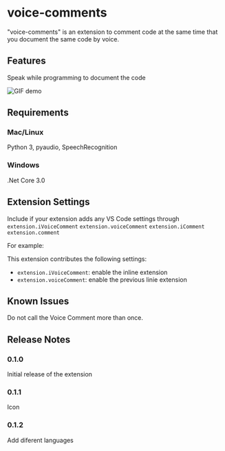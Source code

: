# voice-comments 

"voice-comments" is an extension to comment code at the same time that you document the same code by voice.

## Features

Speak while programming to document the code

![GIF demo](https://media.giphy.com/media/dy3qWrogvXyvMTD7qX/giphy.gif)

## Requirements

### Mac/Linux
Python 3, pyaudio, SpeechRecognition

### Windows
.Net Core 3.0

## Extension Settings

Include if your extension adds any VS Code settings through  
`extension.iVoiceComment`
`extension.voiceComment`
`extension.iComment`
`extension.comment`

For example:

This extension contributes the following settings:

* `extension.iVoiceComment`: enable the inline extension 
* `extension.voiceComment`: enable the previous linie extension 

## Known Issues

Do not call the Voice Comment more than once.

## Release Notes


### 0.1.0

Initial release of the extension

### 0.1.1

Icon

### 0.1.2

Add diferent languages
